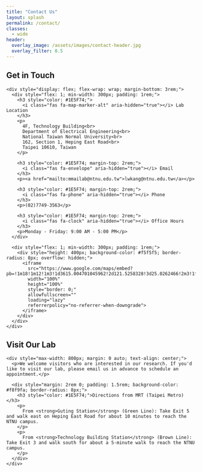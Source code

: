 ```yaml
---
title: "Contact Us"
layout: splash
permalink: /contact/
classes:
  - wide
header:
  overlay_image: /assets/images/contact-header.jpg
  overlay_filter: 0.5
---
```


<div class="feature-section">
  <div class="feature-container">
    <div class="section-heading">
      <h2>Get in Touch</h2>
    </div>
    
    <div style="display: flex; flex-wrap: wrap; margin-bottom: 3rem;">
      <div style="flex: 1; min-width: 300px; padding: 1rem;">
        <h3 style="color: #1E5F74;">
          <i class="fas fa-map-marker-alt" aria-hidden="true"></i> Lab Location
        </h3>
        <p>
          4F, Technology Building<br>
          Department of Electrical Engineering<br>
          National Taiwan Normal University<br>
          162, Section 1, Heping East Road<br>
          Taipei 10610, Taiwan
        </p>

        <h3 style="color: #1E5F74; margin-top: 2rem;">
          <i class="fas fa-envelope" aria-hidden="true"></i> Email
        </h3>
        <p><a href="mailto:mmailab@ntnu.edu.tw">lwkang@ntnu.edu.tw</a></p>

        <h3 style="color: #1E5F74; margin-top: 2rem;">
          <i class="fas fa-phone" aria-hidden="true"></i> Phone
        </h3>
        <p>(02)7749-3563</p>

        <h3 style="color: #1E5F74; margin-top: 2rem;">
          <i class="fas fa-clock" aria-hidden="true"></i> Office Hours
        </h3>
        <p>Monday - Friday: 9:00 AM - 5:00 PM</p>
      </div>

      <div style="flex: 1; min-width: 300px; padding: 1rem;">
        <div style="height: 400px; background-color: #f5f5f5; border-radius: 8px; overflow: hidden;">
          <iframe
            src="https://www.google.com/maps/embed?pb=!1m18!1m12!1m3!1d3615.004701045962!2d121.5258328!3d25.0262466!2m3!1f0!2f0!3f0!3m2!1i1024!2i768!4f13.1!3m3!1m2!1s0x3442a98a60a8fc31%3A0x7f5bcd4922e86446!2sNational%20Taiwan%20Normal%20University!5e0!3m2!1sen!2stw!4v1649578877193!5m2!1sen!2stw"
            width="100%"
            height="100%"
            style="border: 0;"
            allowfullscreen=""
            loading="lazy"
            referrerpolicy="no-referrer-when-downgrade">
          </iframe>
        </div>
      </div>
    </div>
  </div>
</div>

<!-- <div class="feature-section grid-pattern">
  <div class="feature-container">
    <div class="section-heading">
      <h2>Collaborations & Partnerships</h2>
    </div>
    
    <p style="text-align: center; max-width: 800px; margin: 0 auto 2rem;">
      We are open to collaborations with academic institutions, industry partners, and government organizations. 
      If you're interested in working with us, please reach out via email with a brief description of the potential collaboration.
    </p>
    
    <div style="display: flex; flex-wrap: wrap; justify-content: center; text-align: center;">
      <div style="flex: 1; min-width: 250px; max-width: 350px; margin: 1rem; padding: 1.5rem; background-color: white; border-radius: 8px; box-shadow: 0 4px 12px rgba(0, 0, 0, 0.08);">
        <i class="fas fa-university" style="font-size: 2.5rem; color: #1E5F74; margin-bottom: 1rem;"></i>
        <h3>Academic Collaborations</h3>
        <p>Joint research projects, student exchanges, and shared publications with universities worldwide.</p>
      </div>

      <div style="flex: 1; min-width: 250px; max-width: 350px; margin: 1rem; padding: 1.5rem; background-color: white; border-radius: 8px; box-shadow: 0 4px 12px rgba(0, 0, 0, 0.08);">
        <i class="fas fa-industry" style="font-size: 2.5rem; color: #1E5F74; margin-bottom: 1rem;"></i>
        <h3>Industry Partnerships</h3>
        <p>Research sponsorships, technology transfer, and consulting services for companies developing AI technologies.</p>
      </div>

      <div style="flex: 1; min-width: 250px; max-width: 350px; margin: 1rem; padding: 1.5rem; background-color: white; border-radius: 8px; box-shadow: 0 4px 12px rgba(0, 0, 0, 0.08);">
        <i class="fas fa-globe" style="font-size: 2.5rem; color: #1E5F74; margin-bottom: 1rem;"></i>
        <h3>International Networks</h3>
        <p>Participation in international research networks, conferences, and workshops in our fields of expertise.</p>
      </div>
    </div>
  </div>
</div> -->

<div class="feature-section">
  <div class="feature-container">
    <div class="section-heading">
      <h2>Visit Our Lab</h2>
    </div>
    
    <div style="max-width: 800px; margin: 0 auto; text-align: center;">
      <p>We welcome visitors who are interested in our research. If you'd like to visit our lab, please email us in advance to schedule an appointment.</p>
      
      <div style="margin: 2rem 0; padding: 1.5rem; background-color: #f8f9fa; border-radius: 8px;">
        <h3 style="color: #1E5F74;">Directions from MRT (Taipei Metro)</h3>
        <p>
          From <strong>Guting Station</strong> (Green Line): Take Exit 5 and walk east on Heping East Road for about 10 minutes to reach the NTNU campus.
        </p>
        <p>
          From <strong>Technology Building Station</strong> (Brown Line): Take Exit 3 and walk south for about a 5-minute walk to reach the NTNU campus.
        </p>
      </div>
    </div>
  </div>
</div>